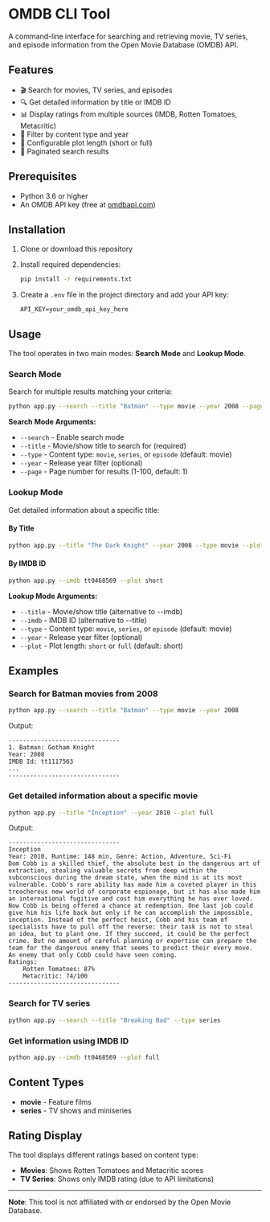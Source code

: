# OMDB CLI Tool

A command-line interface for searching and retrieving movie, TV series, and episode information from the Open Movie Database (OMDB) API.

## Features

- 🎬 Search for movies, TV series, and episodes
- 🔍 Get detailed information by title or IMDB ID
- 📊 Display ratings from multiple sources (IMDB, Rotten Tomatoes, Metacritic)
- 🎯 Filter by content type and year
- 📄 Configurable plot length (short or full)
- 📃 Paginated search results

## Prerequisites

- Python 3.6 or higher
- An OMDB API key (free at [omdbapi.com](http://www.omdbapi.com/apikey.aspx))

## Installation

1. Clone or download this repository
2. Install required dependencies:
   ```bash
   pip install -r requirements.txt
   ```

3. Create a `.env` file in the project directory and add your API key:
   ```
   API_KEY=your_omdb_api_key_here
   ```

## Usage

The tool operates in two main modes: **Search Mode** and **Lookup Mode**.

### Search Mode

Search for multiple results matching your criteria:

```bash
python app.py --search --title "Batman" --type movie --year 2008 --page 1
```

**Search Mode Arguments:**
- `--search` - Enable search mode
- `--title` - Movie/show title to search for (required)
- `--type` - Content type: `movie`, `series`, or `episode` (default: movie)
- `--year` - Release year filter (optional)
- `--page` - Page number for results (1-100, default: 1)

### Lookup Mode

Get detailed information about a specific title:

#### By Title
```bash
python app.py --title "The Dark Knight" --year 2008 --type movie --plot full
```

#### By IMDB ID
```bash
python app.py --imdb tt0468569 --plot short
```

**Lookup Mode Arguments:**
- `--title` - Movie/show title (alternative to --imdb)
- `--imdb` - IMDB ID (alternative to --title)
- `--type` - Content type: `movie`, `series`, or `episode` (default: movie)
- `--year` - Release year filter (optional)
- `--plot` - Plot length: `short` or `full` (default: short)

## Examples

### Search for Batman movies from 2008
```bash
python app.py --search --title "Batman" --type movie --year 2008
```

Output:
```
-------------------------------
1. Batman: Gotham Knight
Year: 2008
IMDB Id: tt1117563
...
-------------------------------
```

### Get detailed information about a specific movie
```bash
python app.py --title "Inception" --year 2010 --plot full
```

Output:
```
-------------------------------
Inception
Year: 2010, Runtime: 148 min, Genre: Action, Adventure, Sci-Fi
Dom Cobb is a skilled thief, the absolute best in the dangerous art of extraction, stealing valuable secrets from deep within the subconscious during the dream state, when the mind is at its most vulnerable. Cobb's rare ability has made him a coveted player in this treacherous new world of corporate espionage, but it has also made him an international fugitive and cost him everything he has ever loved. Now Cobb is being offered a chance at redemption. One last job could give him his life back but only if he can accomplish the impossible, inception. Instead of the perfect heist, Cobb and his team of specialists have to pull off the reverse: their task is not to steal an idea, but to plant one. If they succeed, it could be the perfect crime. But no amount of careful planning or expertise can prepare the team for the dangerous enemy that seems to predict their every move. An enemy that only Cobb could have seen coming.
Ratings:
	Rotten Tomatoes: 87%
	Metacritic: 74/100
-------------------------------
```

### Search for TV series
```bash
python app.py --search --title "Breaking Bad" --type series
```

### Get information using IMDB ID
```bash
python app.py --imdb tt0468569 --plot full
```

## Content Types

- **movie** - Feature films
- **series** - TV shows and miniseries

## Rating Display

The tool displays different ratings based on content type:

- **Movies**: Shows Rotten Tomatoes and Metacritic scores
- **TV Series**: Shows only IMDB rating (due to API limitations)

---

**Note**: This tool is not affiliated with or endorsed by the Open Movie Database.
